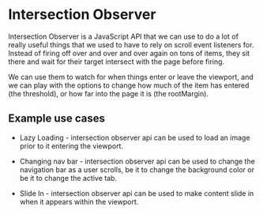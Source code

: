 # Intersection Observer

Intersection Observer is a JavaScript API that we can use to do a lot of really useful things that we used to have to rely on scroll event listeners for. Instead of firing off over and over and over again on tons of items, they sit there and wait for their target intersect with the page before firing. 

We can use them to watch for when things enter or leave the viewport, and we can play with the options to change how much of the item has entered (the threshold), or how far into the page it is (the rootMargin).

## Example use cases

* Lazy Loading - intersection observer api can be used to load an image prior to it entering the viewport.

* Changing nav bar - intersection observer api can be used to change the navigation bar as a user scrolls, be it to change the background color or be it to change the active tab.

* Slide In - intersection observer api can be used to make content slide in when it appears within the viewport. 